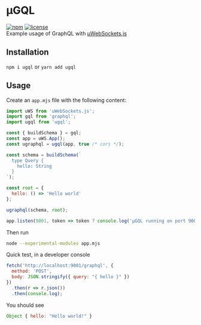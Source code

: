 # µGQL
[![npm](https://img.shields.io/npm/v/ugql.svg?style=flat-square)](https://www.npmjs.com/package/ugql)
[![license](https://img.shields.io/github/license/annihil/ugql.svg?style=flat-square)]()  
Example usage of GraphQL with [µWebSockets.js](https://github.com/uNetworking/uWebSockets.js)

## Installation

`npm i ugql` or `yarn add ugql`

## Usage

Create an `app.mjs` file with the following content:

```js
import uWS from 'uWebSockets.js';
import gql from 'graphql';
import ugql from 'ugql';

const { buildSchema } = gql;
const app = uWS.App();
const ugraphql = ugql(app, true /* cors */);

const schema = buildSchema(`
  type Query {
    hello: String
  }
`);

const root = { 
  hello: () => 'Hello world'
};

ugraphql(schema, root);

app.listen(9001, token => token ? console.log('µGQL running on port 9001') : console.log('µGQL failed to run: port already in use'));
```

Then run
```sh
node --experimental-modules app.mjs
```

Quick test, in a developer console
```js
fetch('http://localhost:9001/graphql', {
  method: 'POST',
  body: JSON.stringify({ query: "{ hello }" })
})
  .then(r => r.json())
  .then(console.log);
```

You should see
```js
Object { hello: "Hello world!" }
```
